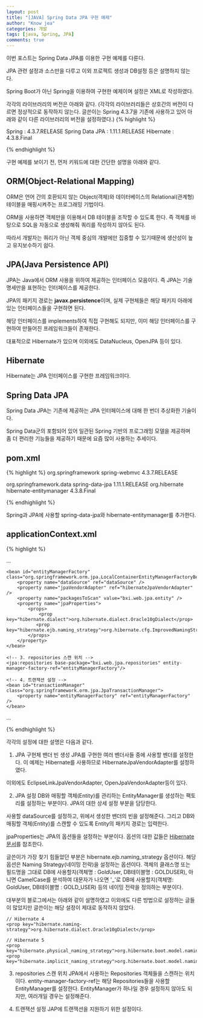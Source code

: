 ```yaml
---
layout: post
title: "[JAVA] Spring Data JPA 구현 예제"
author: "Know jea"
categories: 개발
tags: [java, Spring, JPA]
comments: true
---
```



이번 포스트는 Spring Data JPA를 이용한 구현 예제를 다룬다.

JPA 관련 설정과 소스만을 다루고 이외 프로젝트 생성과 DB설정 등은 설명하지 않는다.

Spring Boot가 아닌 Spring을 이용하여 구현한 예제이며 설정은 XML로 작성하였다. 

각각의 라이브러리의 버전은 아래와 같다.
(각각의 라이브러리들은 상호간의 버전이 다르면 정상적으로 동작하지 않는다. 글쓴이는 Spring 4.3.7을 기존에 사용하고 있어 아래와 같이 다른 라이브러리의 버전을 설정하였다.)
{% highlight %}

Spring : 4.3.7.RELEASE
Spring Data JPA : 1.11.1.RELEASE
Hibernate : 4.3.8.Final 

{% endhighlight %}


구현 예제를 보이기 전, 먼저 키워드에 대한 간단한 설명을 아래와 같다.

## ORM(Object-Relational Mapping)

ORM은 언어 간의 호환되지 않는 Object(객체)와 데이터베이스의 Relational(관계형) 테이블을 매핑시켜주는 프로그래밍 기법이다. 

ORM을 사용하면 객체만을 이용해서 DB 테이블을 조작할 수 있도록 한다. 즉 객체를 바탕으로 SQL을 자동으로 생성해줘 쿼리를 작성하지 않아도 된다.

따라서 개발자는 쿼리가 아닌 객체 중심의 개발에만 집중할 수 있기때문에 생산성이 높고 유지보수하기 쉽다.

## JPA(Java Persistence API)

JPA는 Java에서 ORM 사용을 위하여 제공하는 인터페이스 모음이다. 즉 JPA는 기술 명세만을 표현하는 인터페이스를 제공한다.

JPA의 패키지 경로는 **javax.persistence**이며, 실제 구현체들은 해당 패키지 아래에 있는 인터페이스들을 구현하면 된다.

해당 인터페이스를 implements하여 직접 구현해도 되지만, 이미 해당 인터페이스를 구현하여 만들어진 프레임워크들이 존재한다.

대표적으로 Hibernate가 있으며 이외에도 DataNucleus, OpenJPA 등이 있다.

## Hibernate

Hibernate는 JPA 인터페이스를 구현한 프레임워크이다.

## Spring Data JPA

Spring Data JPA는 기존에 제공하는 JPA 인터페이스에 대해 한 번더 추상화한 기술이다. 

Spring Data군의 포함되어 있어 일관된 Spring 기반의 프로그래밍 모델을 제공하며 좀 더 편리한 기능들을 제공하기 때문에 요즘 많이 사용하는 추세이다.


## pom.xml

{% highlight %}
<dependency>
	<groupId>org.springframework</groupId>
	<artifactId>spring-webmvc</artifactId>
	<version>4.3.7.RELEASE</version>
</dependency>
		
<dependency>
    <groupId>org.springframework.data</groupId>
    <artifactId>spring-data-jpa</artifactId>
    <version>1.11.1.RELEASE</version>
</dependency>
	
<dependency>
    <groupId>org.hibernate</groupId>
    <artifactId>hibernate-entitymanager</artifactId>
    <version>4.3.8.Final</version>
</dependency>

{% endhighlight %}


Spring과 JPA에 사용할 spring-data-jpa와 hibernate-entitymanager를 추가한다.

## applicationContext.xml

{% highlight %}
<?xml version="1.0" encoding="UTF-8"?>
<beans xmlns="http://www.springframework.org/schema/beans"
    xmlns:xsi="http://www.w3.org/2001/XMLSchema-instance" xmlns:p="http://www.springframework.org/schema/p"
    xmlns:context="http://www.springframework.org/schema/context" xmlns:tx="http://www.springframework.org/schema/tx"
    xmlns:jpa="http://www.springframework.org/schema/data/jpa"
    xsi:schemaLocation="http://www.springframework.org/schema/beans http://www.springframework.org/schema/beans/spring-beans.xsd
        http://www.springframework.org/schema/context http://www.springframework.org/schema/context/spring-context.xsd
        http://www.springframework.org/schema/tx http://www.springframework.org/schema/tx/spring-tx.xsd
        http://www.springframework.org/schema/data/jpa http://www.springframework.org/schema/data/jpa/spring-jpa.xsd">

...

   <!--  1. JPA 구현체 밴더 빈 생성 -->
   <bean id="hibernateJpaVendorAdapter" class="org.springframework.orm.jpa.vendor.HibernateJpaVendorAdapter" />
   
   <!-- 2. JAP 설정 -->
    <bean id="entityManagerFactory" class="org.springframework.orm.jpa.LocalContainerEntityManagerFactoryBean">
        <property name="dataSource" ref="dataSource" />
        <property name="jpaVendorAdapter" ref="hibernateJpaVendorAdapter" />
        <property name="packagesToScan" value="bxi.web.jpa.entity" />
        <property name="jpaProperties">
            <props>
                <prop key="hibernate.dialect">org.hibernate.dialect.Oracle10gDialect</prop>
               <prop key="hibernate.ejb.naming_strategy">org.hibernate.cfg.ImprovedNamingStrategy</prop>
            </props>
        </property>
    </bean>
    
    <!-- 3. repositories 스캔 위치 -->
    <jpa:repositories base-package="bxi.web.jpa.repositories" entity-manager-factory-ref="entityManagerFactory"/>
	
	<!-- 4. 트랜잭션 설정 -->
    <bean id="transactionManager" class="org.springframework.orm.jpa.JpaTransactionManager">
        <property name="entityManagerFactory" ref="entityManagerFactory" />
    </bean>

...

{% endhighlight %}

각각의 설정에 대한 설명은 다음과 같다.

1. JPA 구현체 밴더 빈 생성
JPA를 구현한 여러 벤더사들 중에 사용할 벤더를 설정한다. 이 예제는 Hibernate를 사용하므로 HibernateJpaVendorAdapter를 설정하였다.

이외에도 EclipseLinkJpaVendorAdapter, OpenJpaVendorAdapter등이 있다.


2. JPA 설정
DB와 매핑할 객체(Entity)를 관리하는 EntityManager를 생성하는 팩토리를 설정하는 부분이다. JPA의 대한 상세 설정 부분을 담당한다.

사용할 dataSource를 설정하고, 위에서 생성한 밴더의 빈을 설정해준다. 그리고 DB와 매핑할 객체(Entity)를 스캔할 수 있도록 Entity의 패키지 경로는 입력한다.

jpaProperties는 JPA의 옵션들을 설정하는 부분이다. 옵션의 대한 값들은 [Hibernate 문서](https://docs.jboss.org/hibernate/orm/3.3/reference/en/html/session-configuration.html#configuration-optional)를 참조한다.

글쓴이가 가장 찾기 힘들었던 부분은 hibernate.ejb.naming_strategy 옵션이다. 해당 옵션은 Naming Strategy(네이밍 전략)을 설정하는 옵션이다. 객체의 클래스명 또는 필드명을 그대로 DB에 사용할지(객체명 : GoldUser, DB테이블명 : GOLDUSER), 아니면 CamelCase를 분석하여 대문자가 나오면 '_'로 DB에 사용할지(객체명: GoldUser, DB테이블명 : GOLD_USER) 등의 네이밍 전략을 정의하는 부분이다. 

대부분의 블로그에서는 아래와 같이 설명하였고 이외에도 다른 방법으로 설정하는 글들이 많았지만 글쓴이는 해당 설정이 제대로 동작하지 않았다.

```
// Hibernate 4
<prop key="hibernate.naming-strategy">org.hibernate.dialect.Oracle10gDialect</prop>

// Hibernate 5
<prop key="hibernate.physical_naming_strategy">org.hibernate.boot.model.naming.PhysicalNamingStrategyStandardImpl</prop>
<prop key="hibernate.implicit_naming_strategy">org.hibernate.boot.model.naming.ImplicitNamingStrategyJpaCompliantImpl</prop>

```

3. repositories 스캔 위치
JPA에서 사용하는 Repositories 객체들을 스캔하는 위치이다. entity-manager-factory-ref는 해당 Repositories들을 사용할 EntityManager를 설정한다. EntityManager가 하나일 경우 설정하지 않아도 되지만, 여러개일 경우는 설정해준다.


4. 트랜잭션 설정
JAP에 트랜잭션을 지원하기 위한 설정이다.


